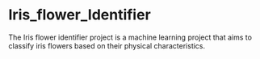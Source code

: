 # Iris_flower_Identifier
The Iris flower identifier project is a machine learning project that aims to classify iris flowers based on their physical characteristics.

